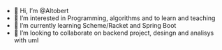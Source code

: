 - 👋 Hi, I’m @Altobert
- 👀 I’m interested in Programming, algorithms and to learn and teaching
- 🌱 I’m currently learning Scheme/Racket and Spring Boot
- 💞️ I’m looking to collaborate on backend project, desingn and analisys with uml


<!---
Altobert/Altobert is a ✨ special ✨ repository because its `README.md` (this file) appears on your GitHub profile.
You can click the Preview link to take a look at your changes.
--->
